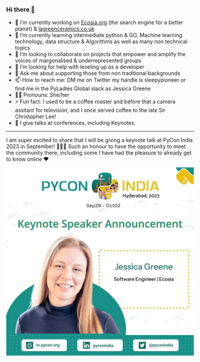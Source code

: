 ### Hi there 👋

- 🔭 I’m currently working on [Ecosia.org](ecosia.org) (the search engine for a better planet) & [lagreenceramics.co.uk](lagreenceramics.co.uk)
- 🌱 I’m currently learning intermediate python & GO, Machine learning technology, data structure & Algorithms as well as many non technical topics
- 👯 I’m looking to collaborate on projects that empower and amplify the voices of margonalised & underrepresented groups
- 🤔 I’m looking for help with leveling up as a developer
- 💬 Ask me about supporting those from non traditional backgrounds
- 📫 How to reach me: DM me on Twitter my handle is sleepypioneer or find me in the PyLadies Global slack as Jessica Greene
- 👩‍🦰 Pronouns: She/her
- ⚡ Fun fact: I used to be a coffee roaster and before that a camera assitant for television, and I once served coffee to the late Sir Christopher Lee!
- 🎤 I give talks at conferences, including Keynotes.

---

I am super excited to share that I will be giving a keynote talk at PyCon India 2023 in September! 🐍🇮🇳 Such an honour to have the opportunity to meet the community there, including some I have had the pleasure to already get to know online ♥

<img title="pycon india keynote banner" alt="Banner for announcing Jessica Greene as a keynote speaker at PyCon India" src="/pycon_india.jpeg">
